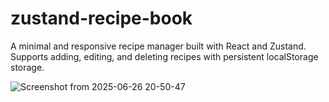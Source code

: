 # zustand-recipe-book
A minimal and responsive recipe manager built with React and Zustand. Supports adding, editing, and deleting recipes with persistent localStorage storage.

![Screenshot from 2025-06-26 20-50-47](https://github.com/user-attachments/assets/e6c52a0a-2238-4507-b77c-cd31d17f76fe)
